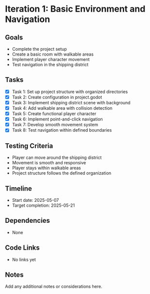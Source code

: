 # Iteration 1: Basic Environment and Navigation

## Goals
- Complete the project setup
- Create a basic room with walkable areas
- Implement player character movement
- Test navigation in the shipping district

## Tasks
- [x] Task 1: Set up project structure with organized directories
- [x] Task 2: Create configuration in project.godot
- [x] Task 3: Implement shipping district scene with background
- [x] Task 4: Add walkable area with collision detection
- [x] Task 5: Create functional player character
- [x] Task 6: Implement point-and-click navigation
- [x] Task 7: Develop smooth movement system
- [x] Task 8: Test navigation within defined boundaries

## Testing Criteria
- Player can move around the shipping district
- Movement is smooth and responsive
- Player stays within walkable areas
- Project structure follows the defined organization

## Timeline
- Start date: 2025-05-07
- Target completion: 2025-05-21

## Dependencies
- None

## Code Links
- No links yet

## Notes
Add any additional notes or considerations here.
